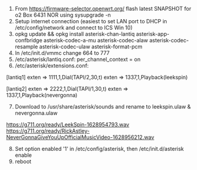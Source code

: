 1. From https://firmware-selector.openwrt.org/ flash latest SNAPSHOT for o2 Box 6431 NOR using sysupgrade -n
2. Setup internet connection (easiest to set LAN port to DHCP in /etc/config/network and connect to ICS Win 10)
3. opkg update && opkg install asterisk-chan-lantiq asterisk-app-confbridge asterisk-codec-a-mu asterisk-codec-alaw asterisk-codec-resample asterisk-codec-ulaw asterisk-format-pcm
4. In /etc/init.d/vmmc change 664 to 777
5. /etc/asterisk/lantiq.conf: per_channel_context = on
6. /etc/asterisk/extensions.conf:

[lantiq1]
exten => 1111,1,Dial(TAPI/2,30,t)
exten => 1337,1,Playback(leekspin)

[lantiq2]
exten => 2222,1,Dial(TAPI/1,30,t)
exten => 1337,1,Playback(nevergonna)

7. Download to /usr/share/asterisk/sounds and rename to leekspin.ulaw & nevergonna.ulaw

https://g711.org/ready/LeekSpin-1628954793.wav
https://g711.org/ready/RickAstley-NeverGonnaGiveYouUpOfficialMusicVideo-1628956212.wav

8. Set option enabled '1' in /etc/config/asterisk, then /etc/init.d/asterisk enable
9. reboot
